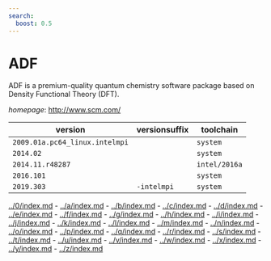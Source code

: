 ```yaml
---
search:
  boost: 0.5
---
```

# ADF

ADF is a premium-quality quantum chemistry software package based on Density Functional Theory (DFT).

*homepage*: <http://www.scm.com/>

version | versionsuffix | toolchain
--------|---------------|----------
``2009.01a.pc64_linux.intelmpi`` |  | ``system``
``2014.02`` |  | ``system``
``2014.11.r48287`` |  | ``intel/2016a``
``2016.101`` |  | ``system``
``2019.303`` | ``-intelmpi`` | ``system``

[../0/index.md](0) - [../a/index.md](a) - [../b/index.md](b) - [../c/index.md](c) - [../d/index.md](d) - [../e/index.md](e) - [../f/index.md](f) - [../g/index.md](g) - [../h/index.md](h) - [../i/index.md](i) - [../j/index.md](j) - [../k/index.md](k) - [../l/index.md](l) - [../m/index.md](m) - [../n/index.md](n) - [../o/index.md](o) - [../p/index.md](p) - [../q/index.md](q) - [../r/index.md](r) - [../s/index.md](s) - [../t/index.md](t) - [../u/index.md](u) - [../v/index.md](v) - [../w/index.md](w) - [../x/index.md](x) - [../y/index.md](y) - [../z/index.md](z)

